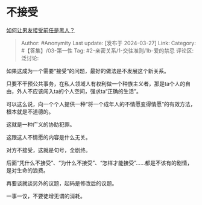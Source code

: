 # 不接受
[如何让男友接受前任是黑人？](https://www.zhihu.com/question/644714030/answer/3444470182)

> Author: #Anonymity
> Last update: [发布于 2024-03-27]
> Link:
> Category: #【答集】/03-第一性
> Tag: #2-亲密关系/1-交往准则/1b-爱的禁忌
> 评论区:
> 泛讨论:

如果这成为一个需要“接受”的问题，最好的做法是不发展这个新关系。

只要不干预公共事务，在私人领域人有权利做一个种族主义者，那是ta个人的自由，外人不应该闯入ta的个人空间，强求ta“正确的生活”。

可以这么说，向一个个人提供一种“将一个成年人的不情愿变得情愿”的有效方法，根本就是不道德的。

这就是一种广义的协助犯罪。

这跟这人不情愿的内容是什么无关。

对方不接受，这就是句号，全剧终。

后面“凭什么不接受”、“为什么不接受”、“怎样才能接受”……都是不该有的剧情，是对生命的浪费。

再要谈就谈另外的议题，起码是修改后的议题。

一事一议，不要徒增无谓的消耗。
